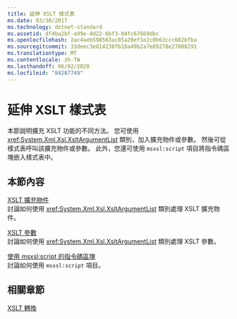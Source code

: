 ```yaml
---
title: 延伸 XSLT 樣式表
ms.date: 03/30/2017
ms.technology: dotnet-standard
ms.assetid: df4ba2bf-a99e-4d22-bbf3-04fc67669dbc
ms.openlocfilehash: 2ac4aeb598563ac85a20ef1e2c0b63ccc682bfba
ms.sourcegitcommit: 33deec3e814238fb18a49b2a7e89278e27888291
ms.translationtype: MT
ms.contentlocale: zh-TW
ms.lasthandoff: 06/02/2020
ms.locfileid: "84287749"
---
```

# <a name="extending-xslt-style-sheets"></a>延伸 XSLT 樣式表
本節說明擴充 XSLT 功能的不同方法。 您可使用 <xref:System.Xml.Xsl.XsltArgumentList> 類別，加入擴充物件或參數。 然後可從樣式表呼叫該擴充物件或參數。 此外，您還可使用 `msxsl:script` 項目將指令碼區塊嵌入樣式表中。  
  
## <a name="in-this-section"></a>本節內容  
 [XSLT 擴充物件](xslt-extension-objects.md)  
 討論如何使用 <xref:System.Xml.Xsl.XsltArgumentList> 類別處理 XSLT 擴充物件。  
  
 [XSLT 參數](xslt-parameters.md)  
 討論如何使用 <xref:System.Xml.Xsl.XsltArgumentList> 類別處理 XSLT 參數。  
  
 [使用 msxsl:script 的指令碼區塊](script-blocks-using-msxsl-script.md)  
 討論如何使用 `msxsl:script` 項目。  
  
## <a name="related-sections"></a>相關章節  
 [XSLT 轉換](xslt-transformations.md)
